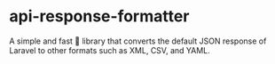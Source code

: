 # api-response-formatter
A simple and fast 🚀 library that converts the default JSON response of Laravel to other formats such as XML, CSV, and YAML.
